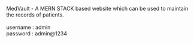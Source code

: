 MedVault - A MERN STACK based website which can be used to maintain the records of patients.<br>
<br>
username : admin <br>
password : admin@1234